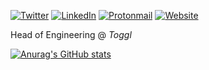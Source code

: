 [![Twitter](https://img.shields.io/badge/@xn3cr0nx-blue?style=flat-square&logo=twitter)](https://twitter.com/xn3cr0nx)
[![LinkedIn](https://img.shields.io/badge/Patrick-blue?style=flat-square&logo=linkedin)](https://www.linkedin.com/in/patrickjusic/)
[![Protonmail](https://img.shields.io/badge/-ProtonMail-blueviolet?style=flat&logo=protonmail&logoColor=white)](mailto://patrick.jusic@protonmail.com)
[![Website](https://img.shields.io/badge/patrickjusic.com-green?style=flat-square)](https://patrickjusic.com)

Head of Engineering @ *Toggl*

[![Anurag's GitHub stats](https://github-readme-stats.vercel.app/api?username=xn3cr0nx&theme=tokyonight&count_private=true)](https://github.com/anuraghazra/github-readme-stats)
